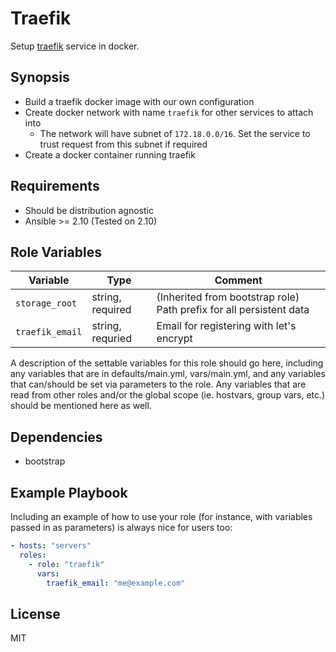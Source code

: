 # Traefik

Setup [traefik] service in docker.

[traefik]: https://traefik.io/traefik/

## Synopsis

- Build a traefik docker image with our own configuration
- Create docker network with name `traefik` for other services to attach into
  - The network will have subnet of `172.18.0.0/16`. Set the service to trust
    request from this subnet if required
- Create a docker container running traefik

## Requirements

- Should be distribution agnostic
- Ansible >= 2.10 (Tested on 2.10)

## Role Variables

| Variable        | Type             | Comment                                                             |
| --------------- | ---------------- | ------------------------------------------------------------------- |
| `storage_root`  | string, required | (Inherited from bootstrap role) Path prefix for all persistent data |
| `traefik_email` | string, requried | Email for registering with let's encrypt                            |

A description of the settable variables for this role should go here, including any variables that are in defaults/main.yml, vars/main.yml, and any variables that can/should be set via parameters to the role. Any variables that are read from other roles and/or the global scope (ie. hostvars, group vars, etc.) should be mentioned here as well.

## Dependencies

- bootstrap

## Example Playbook

Including an example of how to use your role (for instance, with variables passed in as parameters) is always nice for users too:

```yaml
- hosts: "servers"
  roles:
    - role: "traefik"
      vars:
        traefik_email: "me@example.com"
```

## License

MIT

